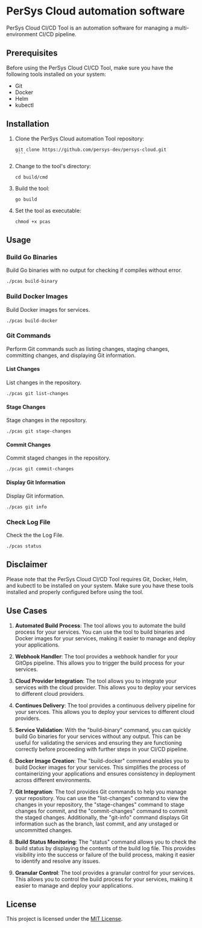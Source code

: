 # PerSys Cloud automation software

PerSys Cloud CI/CD Tool is an automation software for managing a multi-environment CI/CD pipeline.

## Prerequisites

Before using the PerSys Cloud CI/CD Tool, make sure you have the following tools installed on your system:

- Git
- Docker
- Helm
- kubectl

## Installation

1. Clone the PerSys Cloud automation Tool repository:
   ````shell
   git clone https://github.com/persys-dev/persys-cloud.git
    ```
2. Change to the tool's directory:
   ````shell
   cd build/cmd
   ````
3. Build the tool:
   ````shell
   go build
   ````
4. Set the tool as executable:
   ````shell
   chmod +x pcas
   ````
## Usage

### Build Go Binaries

Build Go binaries with no output for checking if compiles without error.
````shell
./pcas build-binary
````
### Build Docker Images

Build Docker images for services.
````shell
./pcas build-docker
````
### Git Commands

Perform Git commands such as listing changes, staging changes, committing changes, and displaying Git information.

#### List Changes

List changes in the repository.
````shell
./pcas git list-changes
````
#### Stage Changes

Stage changes in the repository.
````shell
./pcas git stage-changes
````
#### Commit Changes

Commit staged changes in the repository.
````shell
./pcas git commit-changes
````
#### Display Git Information

Display Git information.
````shell
./pcas git info
````
### Check Log File

Check the the Log File.
````shell
./pcas status
````
## Disclaimer

Please note that the PerSys Cloud CI/CD Tool requires Git, Docker, Helm, and kubectl to be installed on your system. Make sure you have these tools installed and properly configured before using the tool.

## Use Cases
1. **Automated Build Process**: The tool allows you to automate the build process for your services. You can use the tool to build binaries and Docker images for your services, making it easier to manage and deploy your applications.

2. **Webhook Handler**: The tool provides a webhook handler for your GitOps pipeline. This allows you to trigger the build process for your services.

3. **Cloud Provider Integration**: The tool allows you to integrate your services with the cloud provider. This allows you to deploy your services to different cloud providers.

4. **Continues Delivery**: The tool provides a continuous delivery pipeline for your services. This allows you to deploy your services to different cloud providers.

5. **Service Validation**: With the "build-binary" command, you can quickly build Go binaries for your services without any output. This can be useful for validating the services and ensuring they are functioning correctly before proceeding with further steps in your CI/CD pipeline.

6. **Docker Image Creation**: The "build-docker" command enables you to build Docker images for your services. This simplifies the process of containerizing your applications and ensures consistency in deployment across different environments.

7. **Git Integration**: The tool provides Git commands to help you manage your repository. You can use the "list-changes" command to view the changes in your repository, the "stage-changes" command to stage changes for commit, and the "commit-changes" command to commit the staged changes. Additionally, the "git-info" command displays Git information such as the branch, last commit, and any unstaged or uncommitted changes.

8. **Build Status Monitoring**: The "status" command allows you to check the build status by displaying the contents of the build log file. This provides visibility into the success or failure of the build process, making it easier to identify and resolve any issues.

9. **Granular Control**: The tool provides a granular control for your services. This allows you to control the build process for your services, making it easier to manage and deploy your applications.
    
## License

This project is licensed under the [MIT License](LICENSE).

